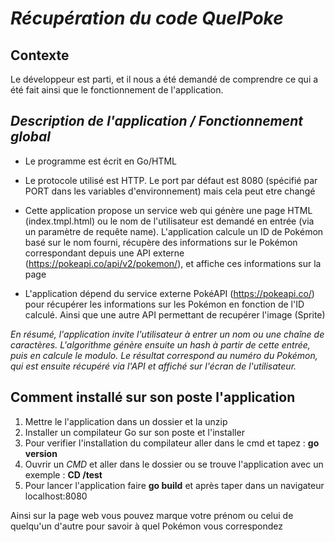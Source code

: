 # *Récupération du code QuelPoke*
## **Contexte**   

Le développeur est parti, et il nous a été demandé de comprendre ce qui a été fait ainsi que le fonctionnement de l'application. 


## *Description de l'application / Fonctionnement global*

* Le programme est écrit en Go/HTML

* Le protocole utilisé est HTTP. Le port par défaut est 8080 (spécifié par PORT dans les variables d'environnement) mais cela peut etre changé 

* Cette application propose un service web qui génère une page HTML (index.tmpl.html) ou le nom de l'utilisateur est demandé en entrée (via un paramètre de requête name). L'application calcule un ID de Pokémon basé sur le nom fourni, récupère des informations sur le Pokémon correspondant depuis une API externe (https://pokeapi.co/api/v2/pokemon/), et affiche ces informations sur la page

* L'application dépend du service externe PokéAPI (https://pokeapi.co/) pour récupérer les informations sur les Pokémon en fonction de l'ID calculé. Ainsi que une autre API permettant de recupérer l'image (Sprite)


*En résumé, l'application invite l'utilisateur à entrer un nom ou une chaîne de caractères. L'algorithme génère ensuite un hash à partir de cette entrée, puis en calcule le modulo. Le résultat correspond au numéro du Pokémon, qui est ensuite récupéré via l'API et affiché sur l'écran de l'utilisateur.*


## Comment installé sur son poste l'application 

1. Mettre le l'application dans un dossier et la unzip 
2. Installer un compilateur Go sur son poste et l'installer 
3. Pour verifier l'installation du compilateur aller dans le cmd et tapez : **go version**
4. Ouvrir un *CMD* et aller dans le dossier ou se trouve l'application avec un exemple : **CD /test**
5. Pour lancer l'application faire **go build** et après taper dans un navigateur localhost:8080

Ainsi sur la page web vous pouvez marque votre prénom ou celui de quelqu'un d'autre pour savoir à quel Pokémon vous correspondez 

